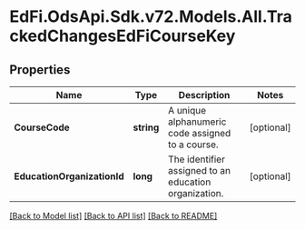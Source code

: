# EdFi.OdsApi.Sdk.v72.Models.All.TrackedChangesEdFiCourseKey

## Properties

Name | Type | Description | Notes
------------ | ------------- | ------------- | -------------
**CourseCode** | **string** | A unique alphanumeric code assigned to a course. | [optional] 
**EducationOrganizationId** | **long** | The identifier assigned to an education organization. | [optional] 

[[Back to Model list]](../../README.md#documentation-for-models) [[Back to API list]](../../README.md#documentation-for-api-endpoints) [[Back to README]](../../README.md)

